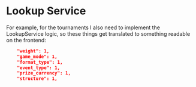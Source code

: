# Lookup Service

For example, for the tournaments I also need to implement the LookupService logic,
so these things get translated to something readable on the frontend:

```json
    "weight": 1,
    "game_mode": 1,
    "format_type": 1,
    "event_type": 1,
    "prize_currency": 1,
    "structure": 1,
```
